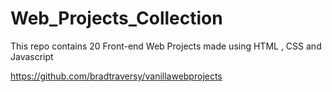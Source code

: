 # Web_Projects_Collection
This repo contains 20 Front-end Web Projects made using HTML , CSS and Javascript

https://github.com/bradtraversy/vanillawebprojects
